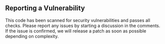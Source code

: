 ## Reporting a Vulnerability

This code has been scanned for security vulnerabilities and passes all checks. Please report any issues by starting a discussion in the comments. If the issue is confirmed, we will release a patch as soon as possible depending on complexity.